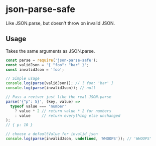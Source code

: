 # json-parse-safe

Like JSON.parse, but doesn't throw on invalid JSON.

## Usage

Takes the same arguments as JSON.parse.

```js
const parse = require('json-parse-safe');
const validJson = '{ "foo": "bar" }';
const invalidJson = 'foo';

// Simple usage
console.log(parse(validJson)); // { foo: 'bar' }
console.log(parse(invalidJson)); // null

// Pass a reviver just like the real JSON.parse
parse('{"p": 5}', (key, value) =>
  typeof value === 'number'
    ? value * 2 // return value * 2 for numbers
    : value     // return everything else unchanged
);
// { p: 10 }

// choose a defaultValue for invalid json
console.log(parse(invalidJson, undefined, 'WHOOPS')); // 'WHOOPS'

```
